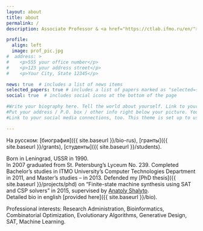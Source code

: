 ```yaml
---
layout: about
title: about
permalink: /
description: Associate Professor & <a href="https://ctlab.ifmo.ru/en/">Computer Technologies Lab</a> head – <a href="https://en.itmo.ru/en/">ITMO University</a>, St. Petersburg, Russia

profile:
  align: left
  image: prof_pic.jpg
#  address: >
#    <p>555 your office number</p>
#    <p>123 your address street</p>
#    <p>Your City, State 12345</p>

news: true  # includes a list of news items
selected_papers: true # includes a list of papers marked as "selected={true}"
social: true  # includes social icons at the bottom of the page

#Write your biography here. Tell the world about yourself. Link to your favorite [subreddit](http://reddit.com){:target="\_blank"}. You can put a picture in, too. The code is already in, just name your picture `prof_pic.jpg` and put it in the `img/` folder.
#Put your address / P.O. box / other info right below your picture. You can also disable any these elements by editing `profile` property of the YAML header of your `_pages/about.md`. Edit `_bibliography/papers.bib` and Jekyll will render your [publications page](/al-folio/publications/) automatically.
#Link to your social media connections, too. This theme is set up to use [Font Awesome icons](http://fortawesome.github.io/Font-Awesome/){:target="\_blank"} and [Academicons](https://jpswalsh.github.io/academicons/){:target="\_blank"}, like the ones below. Add your Facebook, Twitter, LinkedIn, Google Scholar, or just disable all of them.

---
```


На русском: [биография]({{ site.baseurl }}/bio-rus), 
[гранты]({{ site.baseurl }}/grants),
[студенты]({{ site.baseurl }}/students).

Born in Leningrad, USSR in 1990.\
In 2007 graduated from St. Petersburg’s Lyceum No. 239.
Completed Bachelor’s studies in ITMO University’s Computer Technologies Department in 2011, and Master’s studies – in 2013. 
Defended my [PhD thesis]({{ site.baseurl }}/projects/phd) on “Finite-state machine synthesis using SAT and CSP solvers” in 2015, 
supervised by [Anatoly Shalyto](https://en.wikipedia.org/wiki/Anatoly_Shalyto).\
Detailed bio in english [provided here]({{ site.baseurl }}/bio).

Professional interests: Research Administration, Bioinformatics, Combinatorial Optimization, Evolutionary Algorithms, Generative Design, SAT, Machine Learning.
